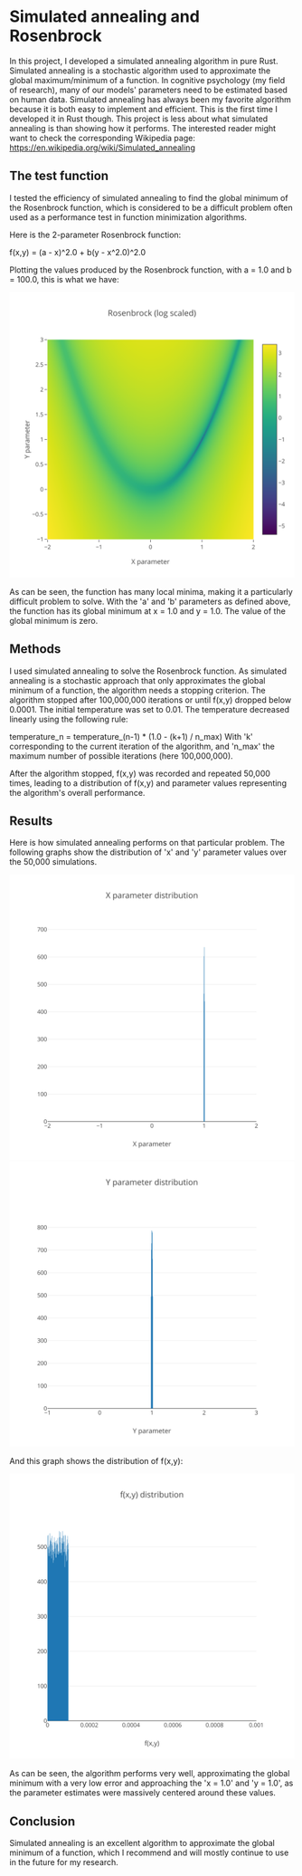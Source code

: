 # Simulated annealing and Rosenbrock

In this project, I developed a simulated annealing algorithm in pure Rust. Simulated annealing is a stochastic algorithm used to approximate the global maximum/minimum of a function. In cognitive psychology (my field of research), many of our models' parameters need to be estimated based on human data. Simulated annealing has always been my favorite algorithm because it is both easy to implement and efficient. This is the first time I developed it in Rust though. This project is less about what simulated annealing is than showing how it performs. The interested reader might want to check the corresponding Wikipedia page: https://en.wikipedia.org/wiki/Simulated_annealing

## The test function

I tested the efficiency of simulated annealing to find the global minimum of the Rosenbrock function, which is considered to be a difficult problem often used as a performance test in function minimization algorithms.

Here is the 2-parameter Rosenbrock function:

f(x,y) = (a - x)^2.0 + b(y - x^2.0)^2.0

Plotting the values produced by the Rosenbrock function, with a = 1.0 and b = 100.0, this is what we have:

![plot](./plots/grid_search_log.svg)

As can be seen, the function has many local minima, making it a particularly difficult problem to solve. With the 'a' and 'b' parameters as defined above, the function has its global minimum at x = 1.0 and y = 1.0. The value of the global minimum is zero.

## Methods

I used simulated annealing to solve the Rosenbrock function. As simulated annealing is a stochastic approach that only approximates the global minimum of a function, the algorithm needs a stopping criterion. The algorithm stopped after 100,000,000 iterations or until f(x,y) dropped below 0.0001. The initial temperature was set to 0.01. The temperature decreased linearly using the following rule:

temperature_n = temperature_(n-1) * (1.0 - (k+1) / n_max)
With 'k' corresponding to the current iteration of the algorithm, and 'n_max' the maximum number of possible iterations (here 100,000,000).

After the algorithm stopped, f(x,y) was recorded and repeated 50,000 times, leading to a distribution of f(x,y) and parameter values representing the algorithm's overall performance.

## Results

Here is how simulated annealing performs on that particular problem. The following graphs show the distribution of 'x' and 'y' parameter values over the 50,000 simulations.

![plot](./plots/x_distribution.svg) ![plot](./plots/y_distribution.svg)

And this graph shows the distribution of f(x,y):

![plot](./plots/error_distribution.svg) 

As can be seen, the algorithm performs very well, approximating the global minimum with a very low error and approaching the 'x = 1.0' and 'y = 1.0', as the parameter estimates were massively centered around these values.

## Conclusion

Simulated annealing is an excellent algorithm to approximate the global minimum of a function, which I recommend and will mostly continue to use in the future for my research.


